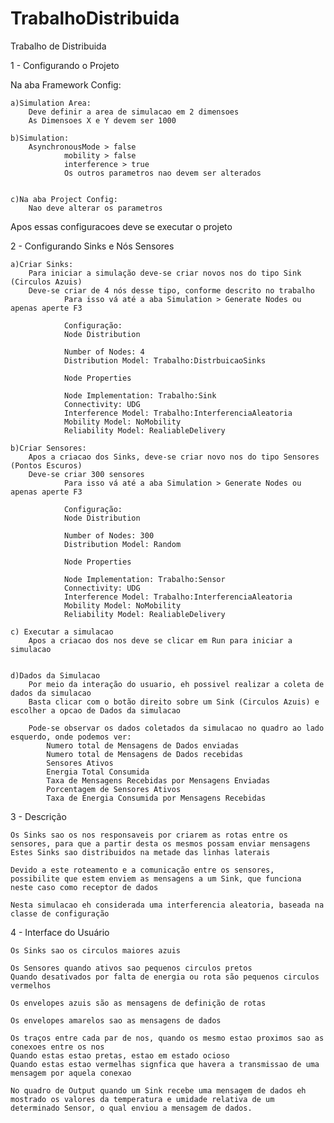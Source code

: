 # TrabalhoDistribuida
Trabalho de Distribuida

1 - Configurando o Projeto

Na aba Framework Config:
	
	a)Simulation Area:
		Deve definir a area de simulacao em 2 dimensoes
		As Dimensoes X e Y devem ser 1000
		
	b)Simulation:
		AsynchronousMode > false
                mobility > false
                interference > true
                Os outros parametros nao devem ser alterados
		

	c)Na aba Project Config:
		Nao deve alterar os parametros
		
Apos essas configuracoes deve se executar o projeto

2 - Configurando Sinks e Nós Sensores

	a)Criar Sinks:
		Para iniciar a simulação deve-se criar novos nos do tipo Sink (Circulos Azuis)
		Deve-se criar de 4 nós desse tipo, conforme descrito no trabalho
                Para isso vá até a aba Simulation > Generate Nodes ou apenas aperte F3
		
                Configuração:
                Node Distribution
                
                Number of Nodes: 4
                Distribution Model: Trabalho:DistrbuicaoSinks
                
                Node Properties

                Node Implementation: Trabalho:Sink
                Connectivity: UDG
                Interference Model: Trabalho:InterferenciaAleatoria
                Mobility Model: NoMobility
                Reliability Model: RealiableDelivery
			
	b)Criar Sensores:
		Apos a criacao dos Sinks, deve-se criar novo nos do tipo Sensores (Pontos Escuros)
		Deve-se criar 300 sensores
                Para isso vá até a aba Simulation > Generate Nodes ou apenas aperte F3
		
                Configuração:
                Node Distribution
                
                Number of Nodes: 300
                Distribution Model: Random
                
                Node Properties

                Node Implementation: Trabalho:Sensor
                Connectivity: UDG
                Interference Model: Trabalho:InterferenciaAleatoria
                Mobility Model: NoMobility
                Reliability Model: RealiableDelivery

	c) Executar a simulacao
		Apos a criacao dos nos deve se clicar em Run para iniciar a simulacao
		

	d)Dados da Simulacao
		Por meio da interação do usuario, eh possivel realizar a coleta de dados da simulacao
		Basta clicar com o botão direito sobre um Sink (Circulos Azuis) e escolher a opcao de Dados da simulacao
		
		Pode-se observar os dados coletados da simulacao no quadro ao lado esquerdo, onde podemos ver:
			Numero total de Mensagens de Dados enviadas
			Numero total de Mensagens de Dados recebidas
			Sensores Ativos
			Energia Total Consumida
			Taxa de Mensagens Recebidas por Mensagens Enviadas
			Porcentagem de Sensores Ativos
			Taxa de Energia Consumida por Mensagens Recebidas


3 - Descrição
	
	Os Sinks sao os nos responsaveis por criarem as rotas entre os sensores, para que a partir desta os mesmos possam enviar mensagens
	Estes Sinks sao distribuidos na metade das linhas laterais
	
	Devido a este roteamento e a comunicação entre os sensores, possibilite que estem enviem as mensagens a um Sink, que funciona neste caso como receptor de dados

	Nesta simulacao eh considerada uma interferencia aleatoria, baseada na classe de configuração

4 - Interface do Usuário

	Os Sinks sao os circulos maiores azuis
	
	Os Sensores quando ativos sao pequenos circulos pretos
	Quando desativados por falta de energia ou rota são pequenos circulos vermelhos
	
	Os envelopes azuis são as mensagens de definição de rotas
	
	Os envelopes amarelos sao as mensagens de dados
	
	Os traços entre cada par de nos, quando os mesmo estao proximos sao as conexoes entre os nos
	Quando estas estao pretas, estao em estado ocioso
	Quando estas estao vermelhas signfica que havera a transmissao de uma mensagem por aquela conexao
	
	No quadro de Output quando um Sink recebe uma mensagem de dados eh mostrado os valores da temperatura e umidade relativa de um determinado Sensor, o qual enviou a mensagem de dados.
